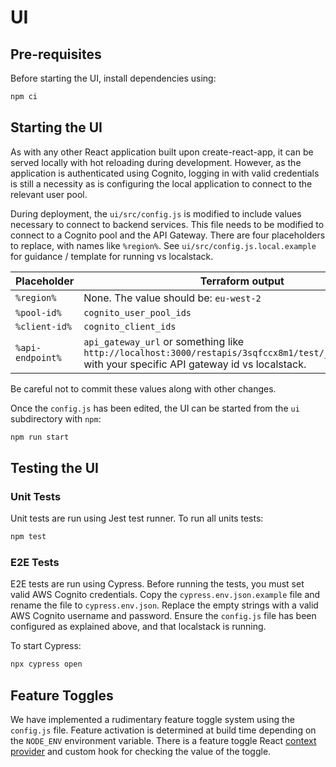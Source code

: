 # UI 

## Pre-requisites

Before starting the UI, install dependencies using: 
```bash
npm ci
```

## Starting the UI

As with any other React application built upon create-react-app, it can be served locally with hot reloading during
development. However, as the application is authenticated using Cognito, logging in with valid credentials is still a
necessity as is configuring the local application to connect to the relevant user pool.

During deployment, the `ui/src/config.js` is modified to include values necessary to connect to backend services. This
file needs to be modified to connect to a Cognito pool and the API Gateway. There are four placeholders to replace, with
names like `%region%`. See `ui/src/config.js.local.example` for guidance / template for running vs localstack.

| Placeholder      | Terraform output                                                                                                                                      |
|------------------|-------------------------------------------------------------------------------------------------------------------------------------------------------|
| `%region%`       | None. The value should be: `eu-west-2`                                                                                                                |
| `%pool-id%`      | `cognito_user_pool_ids`                                                                                                                               |
| `%client-id%`    | `cognito_client_ids`                                                                                                                                  |
| `%api-endpoint%` | `api_gateway_url` or something like `http://localhost:3000/restapis/3sqfccx8m1/test/_user_request_/` with your specific API gateway id vs localstack. |

Be careful not to commit these values along with other changes.

Once the `config.js` has been edited, the UI can be started from the `ui` subdirectory with `npm`:

```bash
npm run start
```

## Testing the UI

### Unit Tests

Unit tests are run using Jest test runner. To run all units tests:
```bash
npm test
```


### E2E Tests

E2E tests are run using Cypress. Before running the tests, you must set valid AWS Cognito credentials. Copy the `cypress.env.json.example` file and rename the file to `cypress.env.json`. Replace the empty strings with a valid AWS Cognito username and password. Ensure the `config.js` file has been configured as explained above, and that localstack is running.

To start Cypress:
```bash
npx cypress open
```

## Feature Toggles

We have implemented a rudimentary feature toggle system using the `config.js` file. Feature activation is determined at build time depending on the `NODE_ENV` environment variable. There is a feature toggle React [context provider](ui/src/providers/FeatureToggleProvider.jsx) and custom hook for checking the value of the toggle.